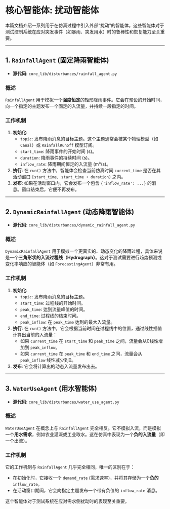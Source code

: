 # 核心智能体: 扰动智能体

本篇文档介绍一系列用于在仿真过程中引入外部“扰动”的智能体。这些智能体对于测试控制系统在应对突发事件（如暴雨、突发用水）时的鲁棒性和恢复能力至关重要。

---

## 1. `RainfallAgent` (固定降雨智能体)

*   **源代码**: `core_lib/disturbances/rainfall_agent.py`

### 概述

`RainfallAgent` 用于模拟一个**强度恒定**的矩形降雨事件。它会在预设的开始时间，向一个指定的主题发布一个固定的入流量，并持续一段指定的时间。

### 工作机制

1.  **初始化**:
    -   `topic`: 发布降雨消息的目标主题。这个主题通常会被某个物理模型（如 `Canal`）或 `RainfallRunoff` 模型订阅。
    -   `start_time`: 降雨事件的开始时间 (s)。
    -   `duration`: 降雨事件的持续时间 (s)。
    -   `inflow_rate`: 降雨期间恒定的入流量 (m³/s)。
2.  **执行**: 在 `run()` 方法中，智能体会检查当前仿真时间 `current_time` 是否在其活动窗口 `[start_time, start_time + duration)` 之内。
3.  **发布**: 如果在活动窗口内，它会发布一个包含 `{'inflow_rate': ...}` 的消息。窗口结束后，它便不再发布。

---

## 2. `DynamicRainfallAgent` (动态降雨智能体)

*   **源代码**: `core_lib/disturbances/dynamic_rainfall_agent.py`

### 概述

`DynamicRainfallAgent` 用于模拟一个更真实的、动态变化的降雨过程，具体来说是一个**三角形状的入流过程线（Hydrograph）**。这对于测试需要进行趋势预测或变化率响应的智能体（如 `ForecastingAgent`）非常有用。

### 工作机制

1.  **初始化**:
    -   `topic`: 发布降雨消息的目标主题。
    -   `start_time`: 过程线的开始时间。
    -   `peak_time`: 达到流量峰值的时间。
    -   `end_time`: 过程线的结束时间。
    -   `peak_inflow`: 在 `peak_time` 达到的最大入流量。
2.  **执行**: 在 `run()` 方法中，它会根据当前时间在过程线中的位置，通过线性插值计算出当前的入流量：
    -   如果 `current_time` 在 `start_time` 和 `peak_time` 之间，流量会从0线性增加到 `peak_inflow`。
    -   如果 `current_time` 在 `peak_time` 和 `end_time` 之间，流量会从 `peak_inflow` 线性减少到0。
3.  **发布**: 它会将计算出的动态入流量发布出去。

---

## 3. `WaterUseAgent` (用水智能体)

*   **源代码**: `core_lib/disturbances/water_use_agent.py`

### 概述

`WaterUseAgent` 在概念上与 `RainfallAgent` 完全相反。它不模拟入流，而是模拟一个**用水需求**，例如农业灌溉或工业取水。这在仿真中表现为一个**负的入流量**（即一个出流）。

### 工作机制

它的工作机制与 `RainfallAgent` 几乎完全相同，唯一的区别在于：
-   在初始化时，它接收一个 `demand_rate` (需求速率)，并将其存储为一个**负的** `inflow_rate`。
-   在活动窗口期间，它会向指定主题发布一个带有负值的 `inflow_rate` 消息。

这个智能体对于测试系统在应对需求侧扰动时的表现至关重要。
